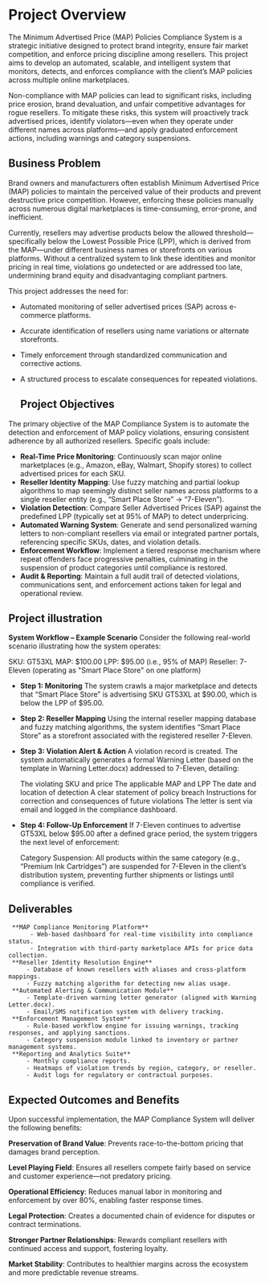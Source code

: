 # **Project Overview**

The Minimum Advertised Price (MAP) Policies Compliance System is a strategic initiative designed to protect brand integrity, ensure fair market competition, and enforce pricing discipline among resellers. This project aims to develop an automated, scalable, and intelligent system that monitors, detects, and enforces compliance with the client’s MAP policies across multiple online marketplaces.

Non-compliance with MAP policies can lead to significant risks, including price erosion, brand devaluation, and unfair competitive advantages for rogue resellers. To mitigate these risks, this system will proactively track advertised prices, identify violators—even when they operate under different names across platforms—and apply graduated enforcement actions, including warnings and category suspensions.

## **Business Problem**
Brand owners and manufacturers often establish Minimum Advertised Price (MAP) policies to maintain the perceived value of their products and prevent destructive price competition. However, enforcing these policies manually across numerous digital marketplaces is time-consuming, error-prone, and inefficient.

Currently, resellers may advertise products below the allowed threshold—specifically below the Lowest Possible Price (LPP), which is derived from the MAP—under different business names or storefronts on various platforms. Without a centralized system to link these identities and monitor pricing in real time, violations go undetected or are addressed too late, undermining brand equity and disadvantaging compliant partners.

This project addresses the need for:

- Automated monitoring of seller advertised prices (SAP) across e-commerce platforms.
- Accurate identification of resellers using name variations or alternate storefronts.
- Timely enforcement through standardized communication and corrective actions.
- A structured process to escalate consequences for repeated violations.

  ## **Project Objectives**
The primary objective of the MAP Compliance System is to automate the detection and enforcement of MAP policy violations, ensuring consistent adherence by all authorized resellers. 
Specific goals include:

- **Real-Time Price Monitoring**: Continuously scan major online marketplaces (e.g., Amazon, eBay, Walmart, Shopify stores) to collect advertised prices for each SKU.
- **Reseller Identity Mapping**: Use fuzzy matching and partial lookup algorithms to map seemingly distinct seller names across platforms to a single reseller entity (e.g., “Smart Place Store” → “7-Eleven”).
- **Violation Detection**: Compare Seller Advertised Prices (SAP) against the predefined LPP (typically set at 95% of MAP) to detect underpricing.
- **Automated Warning System**: Generate and send personalized warning letters to non-compliant resellers via email or integrated partner portals, referencing specific SKUs, dates, and violation details.
- **Enforcement Workflow**: Implement a tiered response mechanism where repeat offenders face progressive penalties, culminating in the suspension of product categories until compliance is restored.
- **Audit & Reporting**: Maintain a full audit trail of detected violations, communications sent, and enforcement actions taken for legal and operational review.

## **Project illustration**

**System Workflow – Example Scenario**
Consider the following real-world scenario illustrating how the system operates:

SKU: GT53XL
MAP: $100.00
LPP: $95.00 (i.e., 95% of MAP)
Reseller: 7-Eleven (operating as "Smart Place Store" on one platform)

- **Step 1: Monitoring**
The system crawls a major marketplace and detects that “Smart Place Store” is advertising SKU GT53XL at $90.00, which is below the LPP of $95.00.

- **Step 2: Reseller Mapping**
Using the internal reseller mapping database and fuzzy matching algorithms, the system identifies “Smart Place Store” as a storefront associated with the registered reseller 7-Eleven.

- **Step 3: Violation Alert & Action**
A violation record is created. The system automatically generates a formal Warning Letter (based on the template in Warning Letter.docx) addressed to 7-Eleven, detailing:

  The violating SKU and price
  The applicable MAP and LPP
  The date and location of detection
  A clear statement of policy breach
  Instructions for correction and consequences of future violations
  The letter is sent via email and logged in the compliance dashboard.

- **Step 4: Follow-Up Enforcement**
  If 7-Eleven continues to advertise GT53XL below $95.00 after a defined grace period, the system triggers the next level of enforcement:

   Category Suspension: All products within the same category (e.g., “Premium Ink Cartridges”) are suspended for 7-Eleven in the client’s distribution
   system, preventing further shipments or listings until compliance is verified.

 ## **Deliverables**
     **MAP Compliance Monitoring Platform**
          - Web-based dashboard for real-time visibility into compliance status.
          - Integration with third-party marketplace APIs for price data collection.
     **Reseller Identity Resolution Engine**
         - Database of known resellers with aliases and cross-platform mappings.
         - Fuzzy matching algorithm for detecting new alias usage.
     **Automated Alerting & Communication Module**
         - Template-driven warning letter generator (aligned with Warning Letter.docx).
         - Email/SMS notification system with delivery tracking.
     **Enforcement Management System**
         - Rule-based workflow engine for issuing warnings, tracking responses, and applying sanctions.
         - Category suspension module linked to inventory or partner management systems.
     **Reporting and Analytics Suite**
         - Monthly compliance reports.
         - Heatmaps of violation trends by region, category, or reseller.
         - Audit logs for regulatory or contractual purposes.

## Expected Outcomes and Benefits
Upon successful implementation, the MAP Compliance System will deliver the following benefits:

**Preservation of Brand Value**: Prevents race-to-the-bottom pricing that damages brand perception.

**Level Playing Field**: Ensures all resellers compete fairly based on service and customer experience—not predatory pricing.

**Operational Efficiency**: Reduces manual labor in monitoring and enforcement by over 80%, enabling faster response times.

**Legal Protection**: Creates a documented chain of evidence for disputes or contract terminations.

**Stronger Partner Relationships**: Rewards compliant resellers with continued access and support, fostering loyalty.

**Market Stability**: Contributes to healthier margins across the ecosystem and more predictable revenue streams.
         
